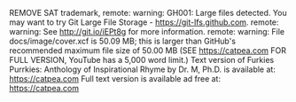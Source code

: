 REMOVE SAT trademark,
remote: warning: GH001: Large files detected. You may want to try Git Large File Storage - https://git-lfs.github.com.
remote: warning: See http://git.io/iEPt8g for more information.
remote: warning: File docs/image/cover.xcf is 50.09 MB; this is larger than GitHub's recommended maximum file size of 50.00 MB
(SEE https://catpea.com FOR FULL VERSION, YouTube has a 5,000 word limit.)
Text version of Furkies Purrkies: Anthology of Inspirational Rhyme by Dr. M, Ph.D. is available at: https://catpea.com
Full text version is available ad free at: https://catpea.com

 
